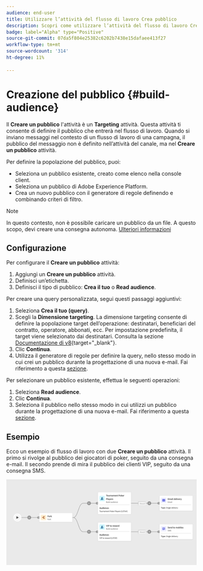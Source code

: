 ```yaml
---
audience: end-user
title: Utilizzare l’attività del flusso di lavoro Crea pubblico
description: Scopri come utilizzare l’attività del flusso di lavoro Crea pubblico
badge: label="Alpha" type="Positive"
source-git-commit: 07da5f804e25382c6202b7438e15dafaee413f27
workflow-type: tm+mt
source-wordcount: '314'
ht-degree: 11%

---
```



# Creazione del pubblico {#build-audience}

Il **Creare un pubblico** l&#39;attività è un **Targeting** attività. Questa attività ti consente di definire il pubblico che entrerà nel flusso di lavoro. Quando si inviano messaggi nel contesto di un flusso di lavoro di una campagna, il pubblico del messaggio non è definito nell’attività del canale, ma nel **Creare un pubblico** attività.

Per definire la popolazione del pubblico, puoi:

* Seleziona un pubblico esistente, creato come elenco nella console client.
* Seleziona un pubblico di Adobe Experience Platform.
* Crea un nuovo pubblico con il generatore di regole definendo e combinando criteri di filtro.

>[!NOTE]
>
>In questo contesto, non è possibile caricare un pubblico da un file. A questo scopo, devi creare una consegna autonoma. [Ulteriori informazioni](../../audience/about-audiences.md)

<!--
The **Build audience** activity can be placed at the beginning of the workflow or after any other activity. Any activity can be placed after the **Build audience**.
-->

## Configurazione

Per configurare il **Creare un pubblico** attività:

1. Aggiungi un **Creare un pubblico** attività.
1. Definisci un’etichetta.
1. Definisci il tipo di pubblico: **Crea il tuo** o **Read audience**.

Per creare una query personalizzata, segui questi passaggi aggiuntivi:

1. Seleziona **Crea il tuo (query)**.
1. Scegli la **Dimensione targeting**. La dimensione targeting consente di definire la popolazione target dell’operazione: destinatari, beneficiari del contratto, operatore, abbonati, ecc. Per impostazione predefinita, il target viene selezionato dai destinatari. Consulta la sezione [Documentazione di v8](https://experienceleague.adobe.com/docs/campaign/automation/workflows/introduction/wf-type/targeting-workflows.html#targeting-and-filtering-dimensions){target="_blank"}.
1. Clic **Continua**.
1. Utilizza il generatore di regole per definire la query, nello stesso modo in cui crei un pubblico durante la progettazione di una nuova e-mail. Fai riferimento a questa [sezione](../../audience/segment-builder.md).

Per selezionare un pubblico esistente, effettua le seguenti operazioni:

1. Seleziona **Read audience**.
1. Clic **Continua**.
1. Seleziona il pubblico nello stesso modo in cui utilizzi un pubblico durante la progettazione di una nuova e-mail. Fai riferimento a questa [sezione](../../audience/add-audience.md).

## Esempio

Ecco un esempio di flusso di lavoro con due **Creare un pubblico** attività. Il primo si rivolge al pubblico dei giocatori di poker, seguito da una consegna e-mail. Il secondo prende di mira il pubblico dei clienti VIP, seguito da una consegna SMS.

![](../assets/workflow-audience-example.png)